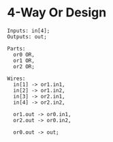 4-Way Or Design
===============

```
Inputs: in[4];
Outputs: out;

Parts:
  or0 OR,
  or1 OR,
  or2 OR;

Wires:
  in[1] -> or1.in1,
  in[2] -> or1.in2,
  in[3] -> or2.in1,
  in[4] -> or2.in2,

  or1.out -> or0.in1,
  or2.out -> or0.in2,

  or0.out -> out;
```
